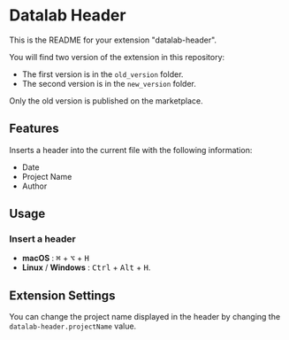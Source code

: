 # Datalab Header

This is the README for your extension "datalab-header".

You will find two version of the extension in this repository:
- The first version is in the `old_version` folder.
- The second version is in the `new_version` folder.

Only the old version is published on the marketplace.

## Features

Inserts a header into the current file with the following information:
- Date
- Project Name
- Author

## Usage

### Insert a header
 - **macOS** : <kbd>⌘</kbd> + <kbd>⌥</kbd> + <kbd>H</kbd>
 - **Linux** / **Windows** : <kbd>Ctrl</kbd> + <kbd>Alt</kbd> + <kbd>H</kbd>.

## Extension Settings

You can change the project name displayed in the header by changing the `datalab-header.projectName` value.
